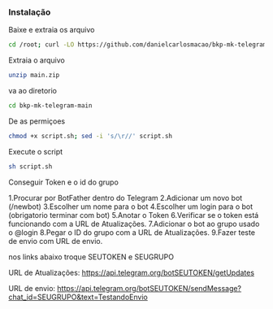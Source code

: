 
### Instalação

Baixe e extraia os arquivo

```sh
cd /root; curl -LO https://github.com/danielcarlosmacao/bkp-mk-telegram/archive/refs/heads/main.zip
```
Extraia o arquivo

```sh
unzip main.zip
```
va ao diretorio

```sh
cd bkp-mk-telegram-main
```
De as permiçoes
```sh
chmod +x script.sh; sed -i 's/\r//' script.sh
```
Execute o script

```sh
sh script.sh
```



Conseguir Token e o id do grupo

1.Procurar por BotFather dentro do Telegram
2.Adicionar um novo bot (/newbot)
3.Escolher um nome para o bot
4.Escolher um login para o bot (obrigatorio terminar com bot)
5.Anotar o Token
6.Verificar se o token está funcionando com a URL de Atualizações.
7.Adicionar o bot ao grupo usado o @login
8.Pegar o ID do grupo com a URL de Atualizações.
9.Fazer teste de envio com URL de envio.

nos links abaixo troque SEUTOKEN e SEUGRUPO

URL de Atualizações:
https://api.telegram.org/botSEUTOKEN/getUpdates

URL de envio:
https://api.telegram.org/botSEUTOKEN/sendMessage?chat_id=SEUGRUPO&text=TestandoEnvio
